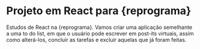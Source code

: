 # Projeto em React para {reprograma}
Estudos de React na {reprograma}. Vamos criar uma aplicação semelhante a uma to do list, em que o usuário pode escrever em post-its virtuais, assim como alterá-los, concluir as tarefas e excluir aquelas que já foram feitas. 
